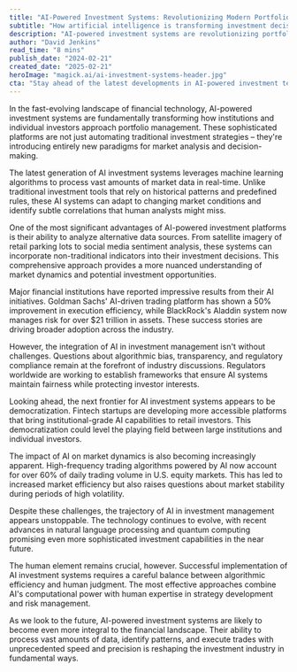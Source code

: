 ```yaml
---
title: "AI-Powered Investment Systems: Revolutionizing Modern Portfolio Management"
subtitle: "How artificial intelligence is transforming investment decision-making"
description: "AI-powered investment systems are revolutionizing portfolio management through advanced machine learning algorithms, real-time data analysis, and sophisticated trading capabilities. Major financial institutions report significant improvements in efficiency and performance, while new platforms are making these tools more accessible to retail investors."
author: "David Jenkins"
read_time: "8 mins"
publish_date: "2024-02-21"
created_date: "2025-02-21"
heroImage: "magick.ai/ai-investment-systems-header.jpg"
cta: "Stay ahead of the latest developments in AI-powered investment technology. Follow us on LinkedIn for regular updates on fintech innovations and expert insights into the future of investment management."
---
```


In the fast-evolving landscape of financial technology, AI-powered investment systems are fundamentally transforming how institutions and individual investors approach portfolio management. These sophisticated platforms are not just automating traditional investment strategies – they're introducing entirely new paradigms for market analysis and decision-making.

The latest generation of AI investment systems leverages machine learning algorithms to process vast amounts of market data in real-time. Unlike traditional investment tools that rely on historical patterns and predefined rules, these AI systems can adapt to changing market conditions and identify subtle correlations that human analysts might miss.

One of the most significant advantages of AI-powered investment platforms is their ability to analyze alternative data sources. From satellite imagery of retail parking lots to social media sentiment analysis, these systems can incorporate non-traditional indicators into their investment decisions. This comprehensive approach provides a more nuanced understanding of market dynamics and potential investment opportunities.

Major financial institutions have reported impressive results from their AI initiatives. Goldman Sachs' AI-driven trading platform has shown a 50% improvement in execution efficiency, while BlackRock's Aladdin system now manages risk for over $21 trillion in assets. These success stories are driving broader adoption across the industry.

However, the integration of AI in investment management isn't without challenges. Questions about algorithmic bias, transparency, and regulatory compliance remain at the forefront of industry discussions. Regulators worldwide are working to establish frameworks that ensure AI systems maintain fairness while protecting investor interests.

Looking ahead, the next frontier for AI investment systems appears to be democratization. Fintech startups are developing more accessible platforms that bring institutional-grade AI capabilities to retail investors. This democratization could level the playing field between large institutions and individual investors.

The impact of AI on market dynamics is also becoming increasingly apparent. High-frequency trading algorithms powered by AI now account for over 60% of daily trading volume in U.S. equity markets. This has led to increased market efficiency but also raises questions about market stability during periods of high volatility.

Despite these challenges, the trajectory of AI in investment management appears unstoppable. The technology continues to evolve, with recent advances in natural language processing and quantum computing promising even more sophisticated investment capabilities in the near future.

The human element remains crucial, however. Successful implementation of AI investment systems requires a careful balance between algorithmic efficiency and human judgment. The most effective approaches combine AI's computational power with human expertise in strategy development and risk management.

As we look to the future, AI-powered investment systems are likely to become even more integral to the financial landscape. Their ability to process vast amounts of data, identify patterns, and execute trades with unprecedented speed and precision is reshaping the investment industry in fundamental ways.